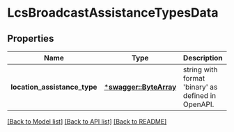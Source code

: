 # LcsBroadcastAssistanceTypesData

## Properties
Name | Type | Description | Notes
------------ | ------------- | ------------- | -------------
**location_assistance_type** | [***swagger::ByteArray**](file.md) | string with format 'binary' as defined in OpenAPI. | 

[[Back to Model list]](../README.md#documentation-for-models) [[Back to API list]](../README.md#documentation-for-api-endpoints) [[Back to README]](../README.md)


